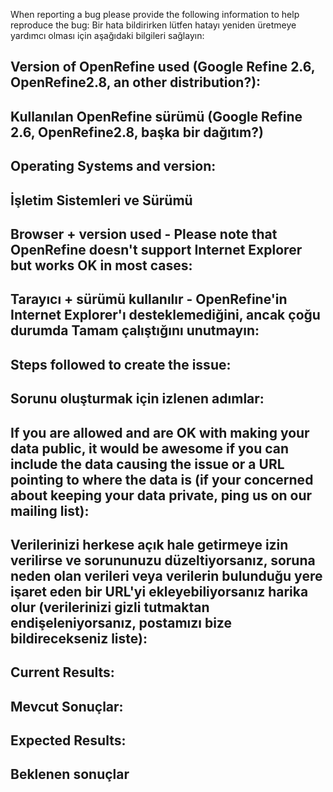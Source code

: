 When reporting a bug please provide the following information to help reproduce the bug:
Bir hata bildirirken lütfen hatayı yeniden üretmeye yardımcı olması için aşağıdaki bilgileri sağlayın:

Version of OpenRefine used (Google Refine 2.6, OpenRefine2.8, an other distribution?):
-----

Kullanılan OpenRefine sürümü (Google Refine 2.6, OpenRefine2.8, başka bir dağıtım?)
-----

Operating Systems and version:
-----

İşletim Sistemleri ve Sürümü
-----

Browser + version used - Please note that OpenRefine doesn't support Internet Explorer but works OK in most cases:
-----

Tarayıcı + sürümü kullanılır - OpenRefine'in Internet Explorer'ı desteklemediğini, ancak çoğu durumda Tamam çalıştığını unutmayın:
-----

Steps followed to create the issue:
-----
Sorunu oluşturmak için izlenen adımlar:
-----

If you are allowed and are OK with making your data public, it would be awesome if you can include the data causing the issue or a URL pointing to where the data is (if your concerned about keeping your data private, ping us on our mailing list):
-----
Verilerinizi herkese açık hale getirmeye izin verilirse ve sorununuzu düzeltiyorsanız, soruna neden olan verileri veya verilerin bulunduğu yere işaret eden bir URL'yi ekleyebiliyorsanız harika olur (verilerinizi gizli tutmaktan endişeleniyorsanız, postamızı bize bildirecekseniz liste):
-----

Current Results:
-----
Mevcut Sonuçlar:
-----

Expected Results:
-----
Beklenen sonuçlar
-----
